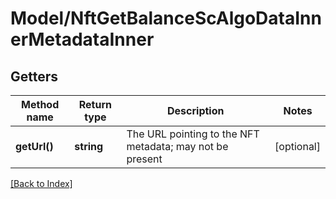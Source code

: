# Model/NftGetBalanceScAlgoDataInnerMetadataInner

## Getters

Method name | Return type | Description | Notes
------------ | ------------- | ------------- | -------------
**getUrl()** | **string** | The URL pointing to the NFT metadata; may not be present | [optional]

[[Back to Index]](../index.md)
